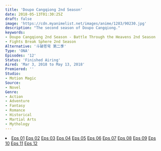 ```yaml
---
title: 'Doupo Cangqiong 2nd Season'
date: 2018-05-13T01:30:25Z
draft: false
image: 'https://cdn.myanimelist.net/images/anime/1283/90230.jpg'
description: "The second season of Doupo Cangqiong."
keywords:
- Doupo Cangqiong 2nd Season - Battle Through the Heavens 2nd Season
- Fights Break Sphere 2nd Season
Alternative: '斗破苍穹 第二季'
Type: 'ONA'
Episodes: '12'
Status: 'Finished Airing'
Aired: 'Mar 3, 2018 to May 13, 2018'
Premiered: ''
Studio:
- Motion Magic
Source:
- Novel
Genre:
- Action
- Adventure
- Fantasy
- Romance
- Historical
- Martial Arts
- Mythology
---
```


<div class="bc-1 d-g p-5">
<li class="d-g gg-5 gtc-e">
  <a id="allvideo" href="#" data-video="//embed.hugonime.repl.co/videogd.php?id=G0ABZXzslnqjCjq9uTu5G1P_oC-l4XAB" rel=nofollow">Eps 01</a>
  <a id="allvideo" href="#" data-video="//embed.hugonime.repl.co/videogd.php?id=8Cwv8TRU8Gb-eMG07sQhuEZj6L8L8iLt" rel=nofollow">Eps 02</a>
  <a id="allvideo" href="#" data-video="//embed.hugonime.repl.co/videogd.php?id=1VOv76NkcrO-Ae-2ZST_3EZqUVja-PhF" rel=nofollow">Eps 03</a>
  <a id="allvideo" href="#" data-video="//embed.hugonime.repl.co/videogd.php?id=tw5p4t-55HoJHdarXsW3nGmhgUi441HJ" rel=nofollow">Eps 04</a>
  <a id="allvideo" href="#" data-video="//embed.hugonime.repl.co/videogd.php?id=faCJIEHhiagKlw02vz-7syy99i1CJppu" rel=nofollow">Eps 05</a>
  <a id="allvideo" href="#" data-video="//embed.hugonime.repl.co/videogd.php?id=LbiwK74wJyNDHnOYkL2YCh577H6R0oX8" rel=nofollow">Eps 06</a>
  <a id="allvideo" href="#" data-video="//embed.hugonime.repl.co/videogd.php?id=xvxm_WFrEh_stltOtbsdgdD8QQi8ZDva" rel=nofollow">Eps 07</a>
  <a id="allvideo" href="#" data-video="//embed.hugonime.repl.co/videogd.php?id=46n7urGGxjEbixBZ1nKisnN6xepVYKtU" rel=nofollow">Eps 08</a>
  <a id="allvideo" href="#" data-video="//embed.hugonime.repl.co/videogd.php?id=gRsLh1vxwbzYYTD5XyDdkS50AvurW4sh" rel=nofollow">Eps 09</a>
  <a id="allvideo" href="#" data-video="//embed.hugonime.repl.co/videogd.php?id=ohXVfauZXzDZTtTCWgo2vgqKi0YC3sYJ" rel=nofollow">Eps 10</a>
  <a id="allvideo" href="#" data-video="//embed.hugonime.repl.co/videogd.php?id=j47IVRlUYRdZhR-E9wMpoW_0L1XCHjDM" rel=nofollow">Eps 11</a>
  <a id="allvideo" href="#" data-video="//embed.hugonime.repl.co/videogd.php?id=h93n-WIKf8tIex2cSwg6GpNnqZJYDvsl" rel=nofollow">Eps 12</a>
</li>
</div>
